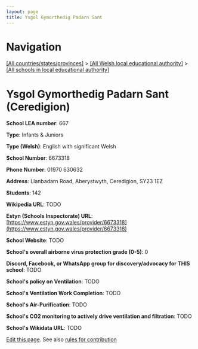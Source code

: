 ```yaml
---
layout: page
title: Ysgol Gymorthedig Padarn Sant
---
```

# Navigation

[[All countries/states/provinces]](../../..) > [[All Welsh local educational authority]](../..) > [[All schools in local educational authority]](..)

# Ysgol Gymorthedig Padarn Sant (Ceredigion)

**School LEA number**: 667

**Type**: Infants & Juniors

**Type (Welsh)**: English with significant Welsh

**School Number**: 6673318

**Phone Number**: 01970 630632

**Address**: Llanbadarn Road, Aberystwyth, Ceredigion, SY23 1EZ

**Students**: 142

**Wikipedia URL**: TODO

**Estyn (Schools Inspectorate) URL**: [https://www.estyn.gov.wales/provider/6673318](https://www.estyn.gov.wales/provider/6673318)

**School Website**: TODO

**School's overall airborne virus protection grade (0-5)**: 0

**Discord, Facebook, or WhatsApp group for discovery/advocacy for THIS school**: TODO

**School's policy on Ventilation**: TODO

**School's Ventilation Work Completion**: TODO

**School's Air-Purification**: TODO

**School's CO2 monitoring to actively drive ventilation and filtration**: TODO

**School's Wikidata URL**: TODO




[Edit this page](https://github.com/ventilate-schools/Wales/edit/prif/./Ceredigion/Ysgol_Gymorthedig_Padarn_Sant.md). See also [rules for contribution](../../../contribution-rules/)